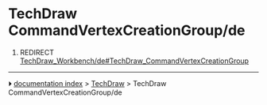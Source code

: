 # TechDraw CommandVertexCreationGroup/de
1.  REDIRECT [TechDraw_Workbench/de#TechDraw_CommandVertexCreationGroup](TechDraw_Workbench/de#TechDraw_CommandVertexCreationGroup.md)



---
⏵ [documentation index](../README.md) > [TechDraw](TechDraw_Workbench.md) > TechDraw CommandVertexCreationGroup/de
